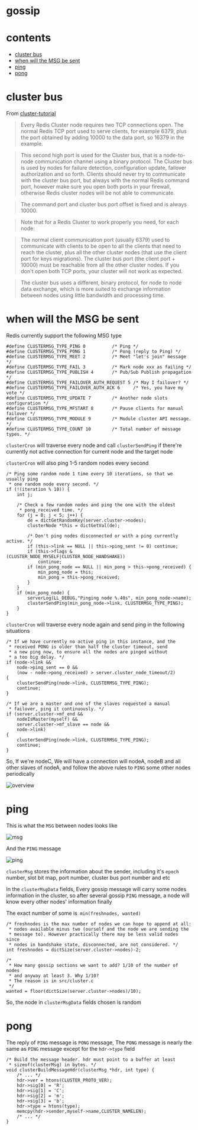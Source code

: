 # gossip

# contents

* [cluster bus](#cluster-bus)
* [when will the MSG be sent](#when-will-the-MSG-be-sent)
* [ping](#ping)
* [pong](#pong)

# cluster bus

From [cluster-tutorial](https://redis.io/topics/cluster-tutorial)

> Every Redis Cluster node requires two TCP connections open. The normal Redis TCP port used to serve clients, for example 6379, plus the port obtained by adding 10000 to the data port, so 16379 in the example.

> This second high port is used for the Cluster bus, that is a node-to-node communication channel using a binary protocol. The Cluster bus is used by nodes for failure detection, configuration update, failover authorization and so forth. Clients should never try to communicate with the cluster bus port, but always with the normal Redis command port, however make sure you open both ports in your firewall, otherwise Redis cluster nodes will be not able to communicate.

> The command port and cluster bus port offset is fixed and is always 10000.

> Note that for a Redis Cluster to work properly you need, for each node:

> The normal client communication port (usually 6379) used to communicate with clients to be open to all the clients that need to reach the cluster, plus all the other cluster nodes (that use the client port for keys migrations).
> The cluster bus port (the client port + 10000) must be reachable from all the other cluster nodes.
> If you don't open both TCP ports, your cluster will not work as expected.

> The cluster bus uses a different, binary protocol, for node to node data exchange, which is more suited to exchange information between nodes using little bandwidth and processing time.

# when will the MSG be sent

Redis currently support the following MSG type

    #define CLUSTERMSG_TYPE_PING 0          /* Ping */
    #define CLUSTERMSG_TYPE_PONG 1          /* Pong (reply to Ping) */
    #define CLUSTERMSG_TYPE_MEET 2          /* Meet "let's join" message */
    #define CLUSTERMSG_TYPE_FAIL 3          /* Mark node xxx as failing */
    #define CLUSTERMSG_TYPE_PUBLISH 4       /* Pub/Sub Publish propagation */
    #define CLUSTERMSG_TYPE_FAILOVER_AUTH_REQUEST 5 /* May I failover? */
    #define CLUSTERMSG_TYPE_FAILOVER_AUTH_ACK 6     /* Yes, you have my vote */
    #define CLUSTERMSG_TYPE_UPDATE 7        /* Another node slots configuration */
    #define CLUSTERMSG_TYPE_MFSTART 8       /* Pause clients for manual failover */
    #define CLUSTERMSG_TYPE_MODULE 9        /* Module cluster API message. */
    #define CLUSTERMSG_TYPE_COUNT 10        /* Total number of message types. */


`clusterCron` will traverse every node and call `clusterSendPing` if there're currently not active connection for current node and the target node

`clusterCron` will also ping 1-5 random nodes every second

    /* Ping some random node 1 time every 10 iterations, so that we usually ping
     * one random node every second. */
    if (!(iteration % 10)) {
        int j;

        /* Check a few random nodes and ping the one with the oldest
         * pong_received time. */
        for (j = 0; j < 5; j++) {
            de = dictGetRandomKey(server.cluster->nodes);
            clusterNode *this = dictGetVal(de);

            /* Don't ping nodes disconnected or with a ping currently active. */
            if (this->link == NULL || this->ping_sent != 0) continue;
            if (this->flags & (CLUSTER_NODE_MYSELF|CLUSTER_NODE_HANDSHAKE))
                continue;
            if (min_pong_node == NULL || min_pong > this->pong_received) {
                min_pong_node = this;
                min_pong = this->pong_received;
            }
        }
        if (min_pong_node) {
            serverLog(LL_DEBUG,"Pinging node %.40s", min_pong_node->name);
            clusterSendPing(min_pong_node->link, CLUSTERMSG_TYPE_PING);
        }
    }

`clusterCron` will traverse every node again and send ping in the following situations

    /* If we have currently no active ping in this instance, and the
     * received PONG is older than half the cluster timeout, send
     * a new ping now, to ensure all the nodes are pinged without
     * a too big delay. */
    if (node->link &&
        node->ping_sent == 0 &&
        (now - node->pong_received) > server.cluster_node_timeout/2)
    {
        clusterSendPing(node->link, CLUSTERMSG_TYPE_PING);
        continue;
    }

    /* If we are a master and one of the slaves requested a manual
     * failover, ping it continuously. */
    if (server.cluster->mf_end &&
        nodeIsMaster(myself) &&
        server.cluster->mf_slave == node &&
        node->link)
    {
        clusterSendPing(node->link, CLUSTERMSG_TYPE_PING);
        continue;
    }

So, If we're nodeC, We will have a connection will nodeA, nodeB and all other slaves of nodeA, and follow the above rules to `PING` some other nodes periodically

![overview](https://github.com/zpoint/Redis-Internals/blob/5.0/Server/cluster/gossip/overview.png)

# ping

This is what the `MSG` between nodes looks like

![msg](https://github.com/zpoint/Redis-Internals/blob/5.0/Server/cluster/gossip/msg.png)


And the `PING` message

![ping](https://github.com/zpoint/Redis-Internals/blob/5.0/Server/cluster/gossip/ping.png)

`clusterMsg` stores the information about the sender, including it's `epoch` number, slot bit map, port number, cluster bus port number and etc

In the `clusterMsgData` fields, Every gossip message will carry some nodes information in the cluster, so after several gossip `PING` message, a node will know every other nodes' information finally

The exact number of some is` min(freshnodes, wanted)`

    /* freshnodes is the max number of nodes we can hope to append at all:
     * nodes available minus two (ourself and the node we are sending the
     * message to). However practically there may be less valid nodes since
     * nodes in handshake state, disconnected, are not considered. */
    int freshnodes = dictSize(server.cluster->nodes)-2;

    /*
     * How many gossip sections we want to add? 1/10 of the number of nodes
     * and anyway at least 3. Why 1/10?
     * The reason is in src/cluster.c
     */
    wanted = floor(dictSize(server.cluster->nodes)/10);

So, the node in `clusterMsgData` fields chosen is random

# pong

The reply of `PING` message is `PONG` message, The `PONG` message is nearly the same as `PING` message except for the `hdr->type` field

    /* Build the message header. hdr must point to a buffer at least
     * sizeof(clusterMsg) in bytes. */
    void clusterBuildMessageHdr(clusterMsg *hdr, int type) {
        /* ... */
        hdr->ver = htons(CLUSTER_PROTO_VER);
        hdr->sig[0] = 'R';
        hdr->sig[1] = 'C';
        hdr->sig[2] = 'm';
        hdr->sig[3] = 'b';
        hdr->type = htons(type);
        memcpy(hdr->sender,myself->name,CLUSTER_NAMELEN);
        /* ... */
    }

